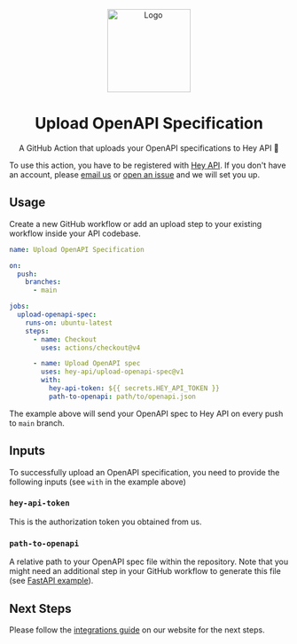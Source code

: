 <div align="center">
  <img width="150" height="150" src="https://heyapi.vercel.app/logo.png" alt="Logo">
  <h1 align="center"><b>Upload OpenAPI Specification</b></h1>
  <p align="center">A GitHub Action that uploads your OpenAPI specifications to Hey API 🚀</p>
</div>

To use this action, you have to be registered with [Hey API](https://heyapi.vercel.app/). If you don't have an account, please [email us](mailto:lmenus@lmen.us) or [open an issue](https://github.com/hey-api/upload-openapi-spec/issues) and we will set you up.

## Usage

Create a new GitHub workflow or add an upload step to your existing workflow inside your API codebase.

```yaml
name: Upload OpenAPI Specification

on:
  push:
    branches:
      - main

jobs:
  upload-openapi-spec:
    runs-on: ubuntu-latest
    steps:
      - name: Checkout
        uses: actions/checkout@v4

      - name: Upload OpenAPI spec
        uses: hey-api/upload-openapi-spec@v1
        with:
          hey-api-token: ${{ secrets.HEY_API_TOKEN }}
          path-to-openapi: path/to/openapi.json
```

The example above will send your OpenAPI spec to Hey API on every push to `main` branch.

## Inputs

To successfully upload an OpenAPI specification, you need to provide the following inputs (see `with` in the example above)

### `hey-api-token`

This is the authorization token you obtained from us.

### `path-to-openapi`

A relative path to your OpenAPI spec file within the repository. Note that you might need an additional step in your GitHub workflow to generate this file (see [FastAPI example](https://fastapi.tiangolo.com/how-to/extending-openapi/#generate-the-openapi-schema)).

## Next Steps

Please follow the [integrations guide](https://heyapi.vercel.app/openapi-ts/integrations.html) on our website for the next steps.
